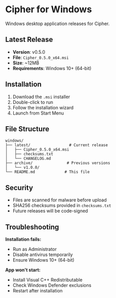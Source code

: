 # Cipher for Windows

Windows desktop application releases for Cipher.

## Latest Release

- **Version**: v0.5.0
- **File**: `Cipher_0.5.0_x64.msi`
- **Size**: ~12MB
- **Requirements**: Windows 10+ (64-bit)

## Installation

1. Download the `.msi` installer
2. Double-click to run
3. Follow the installation wizard
4. Launch from Start Menu

## File Structure

```
windows/
├── latest/                 # Current release
│   ├── Cipher_0.5.0_x64.msi
│   ├── checksums.txt
│   └── CHANGELOG.md
├── archive/               # Previous versions
│   └── v1.0.0/
└── README.md             # This file
```

## Security

- Files are scanned for malware before upload
- SHA256 checksums provided in `checksums.txt`
- Future releases will be code-signed

## Troubleshooting

**Installation fails:**
- Run as Administrator
- Disable antivirus temporarily
- Ensure Windows 10+ (64-bit)

**App won't start:**
- Install Visual C++ Redistributable
- Check Windows Defender exclusions
- Restart after installation